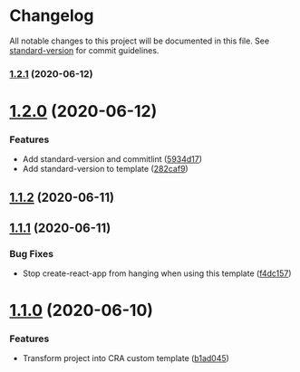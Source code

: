 # Changelog

All notable changes to this project will be documented in this file. See [standard-version](https://github.com/conventional-changelog/standard-version) for commit guidelines.

### [1.2.1](https://github.com/Jakob-PB/cra-template-typescript-extended/compare/v1.2.0...v1.2.1) (2020-06-12)

# [1.2.0](https://github.com/Jakob-PB/cra-template-typescript-extended/compare/v1.1.2...v1.2.0) (2020-06-12)


### Features

* Add standard-version and commitlint ([5934d17](https://github.com/Jakob-PB/cra-template-typescript-extended/commit/5934d17519cd781ac4b29e560d4c91fb88217c79))
* Add standard-version to template ([282caf9](https://github.com/Jakob-PB/cra-template-typescript-extended/commit/282caf99c820a7a43930f520c862ac55f5614ee5))



## [1.1.2](https://github.com/Jakob-PB/cra-template-typescript-extended/compare/v1.1.1...v1.1.2) (2020-06-11)



## [1.1.1](https://github.com/Jakob-PB/cra-template-typescript-extended/compare/v1.1.0...v1.1.1) (2020-06-11)


### Bug Fixes

* Stop create-react-app from hanging when using this template ([f4dc157](https://github.com/Jakob-PB/cra-template-typescript-extended/commit/f4dc1578d9d6970175750f1cc2c78b634ea75ecb))



# [1.1.0](https://github.com/Jakob-PB/cra-template-typescript-extended/compare/b1ad04529b27f3b4c91d8a8b9e4b1ee3f603613d...v1.1.0) (2020-06-10)


### Features

* Transform project into CRA custom template ([b1ad045](https://github.com/Jakob-PB/cra-template-typescript-extended/commit/b1ad04529b27f3b4c91d8a8b9e4b1ee3f603613d))
